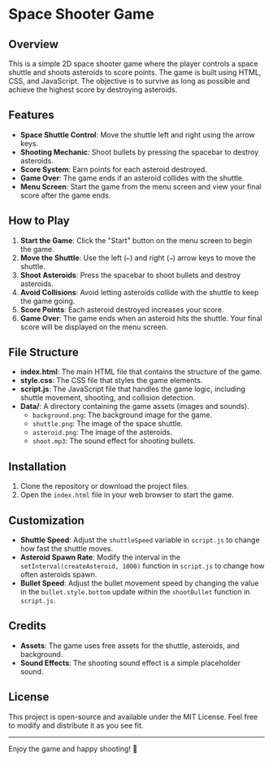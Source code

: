 # Space Shooter Game

## Overview

This is a simple 2D space shooter game where the player controls a space shuttle and shoots asteroids to score points. The game is built using HTML, CSS, and JavaScript. The objective is to survive as long as possible and achieve the highest score by destroying asteroids.

## Features

- **Space Shuttle Control**: Move the shuttle left and right using the arrow keys.
- **Shooting Mechanic**: Shoot bullets by pressing the spacebar to destroy asteroids.
- **Score System**: Earn points for each asteroid destroyed.
- **Game Over**: The game ends if an asteroid collides with the shuttle.
- **Menu Screen**: Start the game from the menu screen and view your final score after the game ends.

## How to Play

1. **Start the Game**: Click the "Start" button on the menu screen to begin the game.
2. **Move the Shuttle**: Use the left (`←`) and right (`→`) arrow keys to move the shuttle.
3. **Shoot Asteroids**: Press the spacebar to shoot bullets and destroy asteroids.
4. **Avoid Collisions**: Avoid letting asteroids collide with the shuttle to keep the game going.
5. **Score Points**: Each asteroid destroyed increases your score.
6. **Game Over**: The game ends when an asteroid hits the shuttle. Your final score will be displayed on the menu screen.

## File Structure

- **index.html**: The main HTML file that contains the structure of the game.
- **style.css**: The CSS file that styles the game elements.
- **script.js**: The JavaScript file that handles the game logic, including shuttle movement, shooting, and collision detection.
- **Data/**: A directory containing the game assets (images and sounds).
  - `background.png`: The background image for the game.
  - `shuttle.png`: The image of the space shuttle.
  - `asteroid.png`: The image of the asteroids.
  - `shoot.mp3`: The sound effect for shooting bullets.

## Installation

1. Clone the repository or download the project files.
2. Open the `index.html` file in your web browser to start the game.

## Customization

- **Shuttle Speed**: Adjust the `shuttleSpeed` variable in `script.js` to change how fast the shuttle moves.
- **Asteroid Spawn Rate**: Modify the interval in the `setInterval(createAsteroid, 1000)` function in `script.js` to change how often asteroids spawn.
- **Bullet Speed**: Adjust the bullet movement speed by changing the value in the `bullet.style.bottom` update within the `shootBullet` function in `script.js`.


## Credits

- **Assets**: The game uses free assets for the shuttle, asteroids, and background.
- **Sound Effects**: The shooting sound effect is a simple placeholder sound.

## License

This project is open-source and available under the MIT License. Feel free to modify and distribute it as you see fit.

---

Enjoy the game and happy shooting! 🚀
